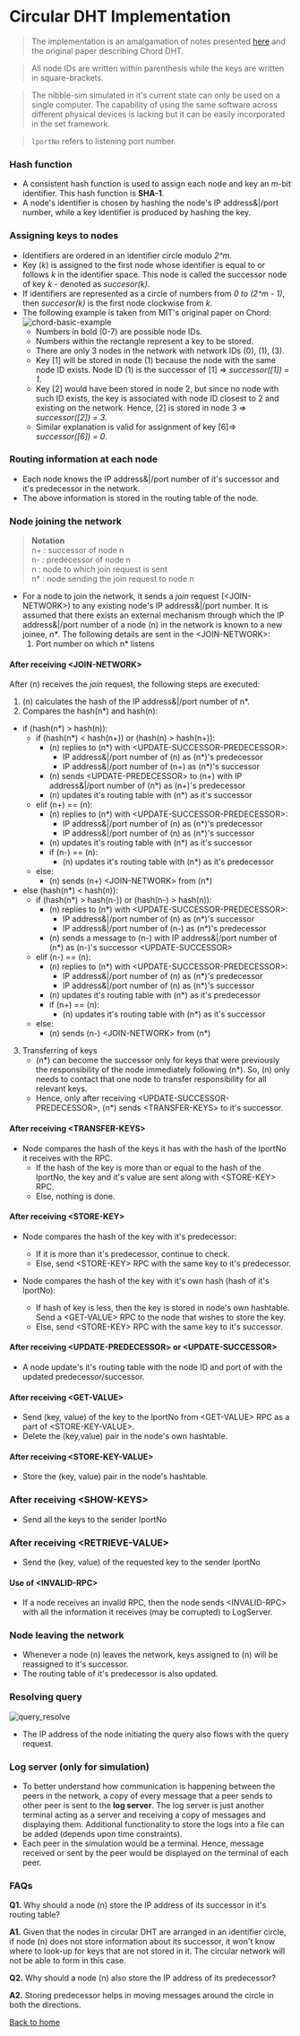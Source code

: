# Circular DHT Implementation

> The implementation is an amalgamation of notes presented [here](./circ_dht.md) and the original paper describing Chord DHT.

> All node IDs are written within parenthesis while the keys are written in square-brackets.

> The nibble-sim simulated in it's current state can only be used on a single computer. The capability of using the same software across different physical devices is lacking but it can be easily incorporated in the set framework.

> `lportNo` refers to listening port number.

### Hash function
- A consistent hash function is used to assign each node and key an *m*-bit identifier. This hash function is **SHA-1**.
- A node's identifier is chosen by hashing the node's IP address&|/port number, while a key identifier is produced by hashing the key.

### Assigning keys to nodes
- Identifiers are ordered in an identifier circle modulo *2^m*.
- Key (*k*) is assigned to the first node whose identifier is equal to or follows *k* in the identifier space. This node is called the successor node of key *k* - denoted as *succesor(k)*.
- If identifiers are represented as a circle of numbers from *0 to (2^m - 1)*, then *succesor(k)* is the first node clockwise from *k*.
- The following example is taken from MIT's original paper on Chord:
![chord-basic-example](./images/chord_identifier_circle_eg.png)
    - Numbers in bold (0-7) are possible node IDs.
    - Numbers within the rectangle represent a key to be stored.
    - There are only 3 nodes in the network with network IDs (0), (1), (3).
    - Key [1] will be stored in node (1) because the node with the same node ID exists. Node ID (1) is the successor of [1] => *successor([1]) = 1*.
    - Key [2] would have been stored in node 2, but since no node with such ID exists, the key is associated with node ID closest to 2 and existing on the network. Hence, [2] is stored in node 3 => *successor([2]) = 3*.
    - Similar explanation is valid for assignment of key [6]=> *successor([6]) = 0*.

### Routing information at each node
- Each node knows the IP address&|/port number of it's successor and it's predecessor in the network.
- The above information is stored in the routing table of the node.

### Node joining the network
> **Notation** <br>
n+ : successor of node n <br>
n- : predecessor of node n <br>
n : node to which join request is sent <br>
n* : node sending the join request to node n
- For a node to join the network, it sends a *join* request (<JOIN-NETWORK\>) to any existing node's IP address&|/port number. It is assumed that there exists an external mechanism through which the IP address&|/port number of a node (n) in the network is known to a new joinee, *n\**. The following details are sent in the <JOIN-NETWORK\>:
    1. Port number on which n* listens

#### After receiving <JOIN-NETWORK\>
After (n) receives the *join* request, the following steps are executed:
1. (n) calculates the hash of the IP address&|/port number of n*.
2. Compares the hash(n*) and hash(n):
- if (hash(n*) > hash(n)):
    - if (hash(n*) < hash(n+)) or (hash(n) > hash(n+)):
        - (n) replies to (n*) with <UPDATE-SUCCESSOR-PREDECESSOR\>:
            - IP address&|/port number of (n) as (n*)'s predecessor
            - IP address&|/port number of (n+) as (n*)'s successor
        - (n) sends <UPDATE-PREDECESSOR\> to (n+) with IP address&|/port number of (n*) as (n+)'s predecessor 
        - (n) updates it's routing table with (n*) as it's successor
    - elif (n+) == (n):
        - (n) replies to (n*) with <UPDATE-SUCCESSOR-PREDECESSOR\>:
            - IP address&|/port number of (n) as (n*)'s predecessor
            - IP address&|/port number of (n) as (n*)'s successor
        - (n) updates it's routing table with (n*) as it's successor
        - if (n-) == (n):
            - (n) updates it's routing table with (n*) as it's predecessor
    - else:
        - (n) sends (n+) <JOIN-NETWORK\> from (n*)
- else (hash(n*) < hash(n)):
    - if (hash(n*) > hash(n-)) or (hash(n-) > hash(n)):
        - (n) replies to (n*) with <UPDATE-SUCCESSOR-PREDECESSOR\>:
            - IP address&|/port number of (n) as (n*)'s successor
            - IP address&|/port number of (n-) as (n*)'s predecessor
        - (n) sends a message to (n-) with IP address&|/port number of (n*) as (n-)'s successor <UPDATE-SUCCESSOR\>
    - elif (n-) == (n):
        - (n) replies to (n*) with <UPDATE-SUCCESSOR-PREDECESSOR\>:
            - IP address&|/port number of (n) as (n*)'s predecessor
            - IP address&|/port number of (n) as (n*)'s successor
        - (n) updates it's routing table with (n*) as it's predecessor
        - if (n+) == (n):
            - (n) updates it's routing table with (n*) as it's successor
    - else:
        - (n) sends (n-) <JOIN-NETWORK\> from (n*)
3. Transferring of keys
    - (n*) can become the successor only for keys that were previously the responsibility of the node immediately following (n*). So, (n) only needs to contact that one node to transfer responsibility for all relevant keys.
    - Hence, only after receiving <UPDATE-SUCCESSOR-PREDECESSOR\>, (n*) sends <TRANSFER-KEYS\> to it's successor.

#### After receiving <TRANSFER-KEYS\>
- Node compares the hash of the keys it has with the hash of the lportNo it receives with the RPC.
    - If the hash of the key is more than or equal to the hash of the lportNo, the key and it's value are sent along with <STORE-KEY\> RPC.
    - Else, nothing is done.

#### After receiving <STORE-KEY\>
- Node compares the hash of the key with it's predecessor:
    - If it is more than it's predecessor, continue to check.
    - Else, send <STORE-KEY\> RPC with the same key to it's predecessor.

- Node compares the hash of the key with it's own hash (hash of it's lportNo):
    - If hash of key is less, then the key is stored in node's own hashtable. Send a <GET-VALUE\> RPC to the node that wishes to store the key.
    - Else, send <STORE-KEY\> RPC with the same key to it's successor.

#### After receiving <UPDATE-PREDECESSOR\> or <UPDATE-SUCCESSOR\> 
- A node update's it's routing table with the node ID and port of with the updated predecessor/successor.

#### After receiving <GET-VALUE\>
- Send (key, value) of the key to the lportNo from <GET-VALUE\> RPC as a part of <STORE-KEY-VALUE\>.
- Delete the (key,value) pair in the node's own hashtable.

#### After receiving <STORE-KEY-VALUE\>
- Store the (key, value) pair in the node's hashtable.

### After receiving <SHOW-KEYS\>
- Send all the keys to the sender IportNo

### After receiving <RETRIEVE-VALUE\>
- Send the (key, value) of the requested key to the sender IportNo

#### Use of <INVALID-RPC\>
- If a node receives an invalid RPC, then the node sends <INVALID-RPC\> with all the information it receives (may be corrupted) to LogServer. 

### Node leaving the network
- Whenever a node (n) leaves the network, keys assigned to (n) will be reassigned to it's successor.
- The routing table of it's predecessor is also updated.

### Resolving query
![query_resolve](./images/query_resolve.jpg)
- The IP address of the node initiating the query also flows with the query request.

### Log server (only for simulation)
- To better understand how communication is happening between the peers in the network, a copy of every message that a peer sends to other peer is sent to the **log server**. The log server is just another terminal acting as a server and receiving a copy of messages and displaying them. Additional functionality to store the logs into a file can be added (depends upon time constraints).
- Each peer in the simulation would be a terminal. Hence, message received or sent by the peer would be displayed on the terminal of each peer.

### FAQs
**Q1.** Why should a node (n) store the IP address of its successor in it's routing table?

**A1.** Given that the nodes in circular DHT are arranged in an identifier circle, if node (n) does not store information about its successor, it won't know where to look-up for keys that are not stored in it. The circular network will not be able to form in this case.

**Q2.** Why should a node (n) also store the IP address of its predecessor?

**A2.** Storing predecessor helps in moving messages around the circle in both the directions.

[Back to home](./Home.md)